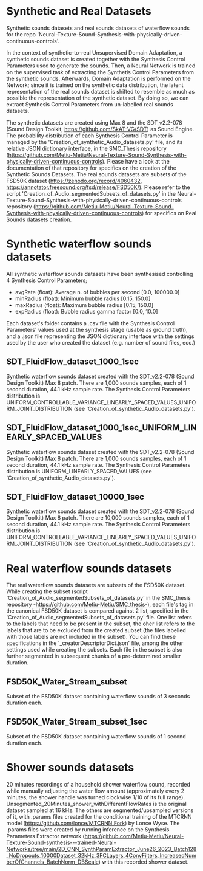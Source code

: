 # Synthetic and Real Datasets
Synthetic sounds datasets and real sounds datasets of waterflow sounds for the repo 'Neural-Texture-Sound-Synthesis-with-physically-driven-continuous-controls'.

In the context of synthetic-to-real Unsupervised Domain Adaptation, a synthetic sounds dataset is created together with the Synthesis Control Parameters used to generate the sounds.
Then, a Neural Network is trained on the supervised task of extracting the Synthetis Control Parameters from the synthetic sounds.
Afterwards, Domain Adaptation is performed on the Network; since it is trained on the synthetic data distribution, the latent representation of the real sounds dataset is shifted to resemble as much as possible 
the representation of the synthetic dataset. By doing so, we can extract Synthesis Control Parameters from un-labelled real sounds datasets.

The synthetic datasets are created using Max 8 and the SDT_v2.2-078 (Sound Design Toolkit, https://github.com/SkAT-VG/SDT) as Sound Engine. The probability distribution of each Synthesis Control Parameter is managed by the 'Creation_of_synthetic_Audio_datasets.py' file, and its relative JSON dictionary interface, in the SMC_Thesis repository (https://github.com/Metiu-Metiu/Neural-Texture-Sound-Synthesis-with-physically-driven-continuous-controls). Please have a look at the documentation of that repository for specifics on the creation of the Synthetic Sounds Datasets.
The real sounds datasets are subsets of the FSD50K dataset (https://zenodo.org/record/4060432, https://annotator.freesound.org/fsd/release/FSD50K/). Please refer to the script 'Creation_of_Audio_segmentedSubsets_of_datasets.py' in the Neural-Texture-Sound-Synthesis-with-physically-driven-continuous-controls repository (https://github.com/Metiu-Metiu/Neural-Texture-Sound-Synthesis-with-physically-driven-continuous-controls) for specifics on Real Sounds datasets creation.

# Synthetic waterflow sounds datasets
All synthetic waterflow sounds datasets have been synthesised controlling 4 Synthesis Control Parameters;
- avgRate (float): Average n. of bubbles per second [0.0, 100000.0]
- minRadius (float): Minimum bubble radius [0.15, 150.0]
- maxRadius (float): Maximum bubble radius [0.15, 150.0]
- expRadius (float): Bubble radius gamma factor [0.0, 10.0]

Each dataset's folder contains a .csv file with the Synthesis Control Parameters' values used at the synthesis stage (usable as ground truth), and a .json file representing the JSON dictionary interface with the settings used by the user who created the dataset (e.g. number of sound files, ecc.)

## SDT_FluidFlow_dataset_1000_1sec
Synthetic waterflow sounds dataset created with the SDT_v2.2-078 (Sound Design Toolkit) Max 8 patch.
There are 1,000 sounds samples, each of 1 second duration, 44.1 kHz sample rate.
The Synthesis Control Parameters distribution is UNIFORM_CONTROLLABLE_VARIANCE_LINEARLY_SPACED_VALUES_UNIFORM_JOINT_DISTRIBUTION (see 'Creation_of_synthetic_Audio_datasets.py').

## SDT_FluidFlow_dataset_1000_1sec_UNIFORM_LINEARLY_SPACED_VALUES
Synthetic waterflow sounds dataset created with the SDT_v2.2-078 (Sound Design Toolkit) Max 8 patch.
There are 1,000 sounds samples, each of 1 second duration, 44.1 kHz sample rate.
The Synthesis Control Parameters distribution is UNIFORM_LINEARLY_SPACED_VALUES (see 'Creation_of_synthetic_Audio_datasets.py').

## SDT_FluidFlow_dataset_10000_1sec
Synthetic waterflow sounds dataset created with the SDT_v2.2-078 (Sound Design Toolkit) Max 8 patch.
There are 10,000 sounds samples, each of 1 second duration, 44.1 kHz sample rate.
The Synthesis Control Parameters distribution is UNIFORM_CONTROLLABLE_VARIANCE_LINEARLY_SPACED_VALUES_UNIFORM_JOINT_DISTRIBUTION (see 'Creation_of_synthetic_Audio_datasets.py').

# Real waterflow sounds datasets
The real waterflow sounds datasets are subsets of the FSD50K dataset.
While creating the subset (script 'Creation_of_Audio_segmentedSubsets_of_datasets.py' in the SMC_thesis repository -https://github.com/Metiu-Metiu/SMC_thesis-), each file's tag in the canonical FSD50K dataset is compared against 2 list, specified in the 'Creation_of_Audio_segmentedSubsets_of_datasets.py' file. One list refers to the labels that need to be present in the subset, the oher list refers to the labels that are to be excluded from the created subset (the files labelled with those labels are not included in the subset).
You can find these specifications in the '_creatorDescriptorDict.json' file, among the other settings used while creating the subsets.
Each file in the subset is also further segmented in subsequent chunks of a pre-determined smaller duration.

## FSD50K_Water_Stream_subset
Subset of the FSD50K dataset containing waterflow sounds of 3 seconds duration each.

## FSD50K_Water_Stream_subset_1sec
Subset of the FSD50K dataset containing waterflow sounds of 1 second duration each.

# Shower sounds datasets
20 minutes recordings of a household shower waterflow sound, recorded while manually adjusting the water flow amount (approximately every 2 minutes, the shower handle was turned clockwise 1/10 of its full range).
Unsegmented_20Minutes_shower_withDifferentFlowRates is the original dataset sampled at 16 kHz. The others are segmented/upsampled versions of it, with .params files created for the conditional training of the MTCRNN model (https://github.com/lonce/MTCRNN.Fork) by Lonce Wyse. The .params files were created by running inference on the Synthesis Parameters Extractor network (https://github.com/Metiu-Metiu/Neural-Texture-Sound-synthesis---trained-Neural-Networks/tree/main/2D_CNN_SynthParamExtractor_June26_2023_Batch128_NoDropouts_10000Dataset_32kHz_3FCLayers_4ConvFilters_IncreasedNumberOfChannels_BatchNorm_DBScale) with this recorded shower dataset.
